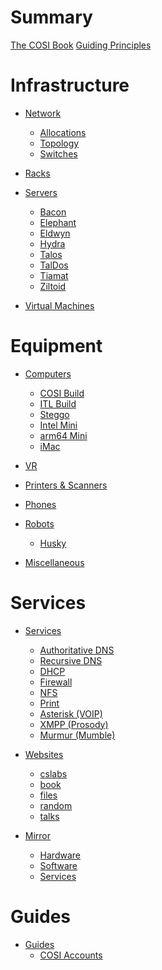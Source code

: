 # Summary

[The COSI Book](./the_cosi_book.md)
[Guiding Principles](./guiding_principles.md)

# Infrastructure

- [Network](./infrastructure/network/index.md)
    - [Allocations](./infrastructure/network/ip_allocations.md)
    - [Topology](./infrastructure/network/topology.md)
    - [Switches](./infrastructure/network/switches.md)

- [Racks](./infrastructure/racks.md)

- [Servers](./infrastructure/servers/index.md)
    - [Bacon]()
    - [Elephant](./infrastructure/servers/elephant.md)
  	- [Eldwyn](./infrastructure/servers/eldwyn.md)
    - [Hydra](./infrastructure/servers/hydra.md)
    - [Talos](./infrastructure/servers/talos.md)
    - [TalDos](./infrastructure/servers/taldos.md)
    - [Tiamat](./infrastructure/servers/tiamat.md)
    - [Ziltoid](./infrastructure/servers/ziltoid.md)

- [Virtual Machines](./infrastructure/vms.md)

# Equipment

- [Computers]()
    - [COSI Build](./cosi-build.md)
    - [ITL Build](./itl-build.md)
    - [Steggo](./equipment/steggo.md)
    - [Intel Mini](./equipment/mini-intel.md)
    - [arm64 Mini](./equipment/mini-arm64.md)
    - [iMac](./equipment/imac.md)

- [VR]()

- [Printers & Scanners]()

- [Phones]()

- [Robots]()
    - [Husky]()

- [Miscellaneous]()

# Services

- [Services]()
    - [Authoritative DNS](./services/authoritative_dns.md)
    - [Recursive DNS](./services/recursive_dns.md)
    - [DHCP](./services/dhcp.md)
    - [Firewall](./services/firewall.md)
    - [NFS]()
    - [Print](./services/print.md)
    - [Asterisk (VOIP)](./services/asterisk.md)
    - [XMPP (Prosody)](./services/xmpp.md)
    - [Murmur (Mumble)](./services/murmur.md)

- [Websites]()
    - [cslabs]()
    - [book](./websites/book.md)
    - [files]()
    - [random]()
    - [talks]()

- [Mirror](./mirror/introduction.md)
    - [Hardware](./mirror/hardware.md)
    - [Software]()
    - [Services](./mirror/services.md)

# Guides 

- [Guides]() 
    - [COSI Accounts](./guides/cosi_accounts.md)

